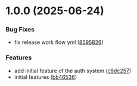 # 1.0.0 (2025-06-24)


### Bug Fixes

* fix release work flow yml ([8595826](https://github.com/AvinaashGhansam/student-authenticator/commit/8595826179825ff15610eeb71e51d16abc9caa6a))


### Features

* add initial feature of the auth system ([c8dc257](https://github.com/AvinaashGhansam/student-authenticator/commit/c8dc257da7c1c2fd04d3e36f450703dee3029f98))
* initial features ([bb46536](https://github.com/AvinaashGhansam/student-authenticator/commit/bb465367d0c304344dd99d90826656b47609b4cb))

